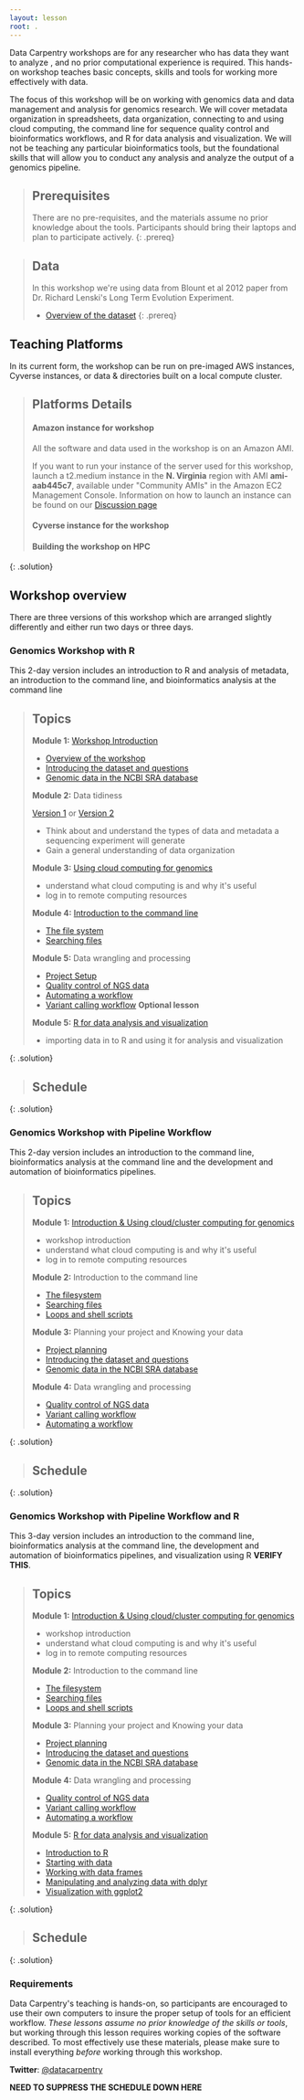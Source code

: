```yaml
---
layout: lesson
root: .
---
```


Data Carpentry workshops are for any researcher who has data they want to analyze , and no prior computational experience is required. This hands-on workshop teaches basic concepts, skills and tools for working more effectively with data.

The focus of this workshop will be on working with genomics data and data management and analysis for genomics research. We will cover metadata organization in spreadsheets, data organization, connecting to and using cloud computing, the command line for sequence quality control and bioinformatics workflows, and R for data analysis and visualization. We will not be teaching any particular bioinformatics tools, but the foundational skills that will allow you to conduct any analysis and analyze the output of a genomics pipeline.

> ## Prerequisites
>
> There are no pre-requisites, and the materials assume no prior knowledge about the tools. Participants should bring their laptops and plan to participate actively. 
{: .prereq}


> ## Data
> 
> In this workshop we're using data from Blount et al 2012 paper from Dr. Richard Lenski's Long Term Evolution Experiment.  
> 
> - [Overview of the dataset](http://www.datacarpentry.org/introduction-genomics/01-intro-to-dataset.html)
{: .prereq}

## Teaching Platforms
In its current form, the workshop can be run on pre-imaged AWS instances, Cyverse instances, or data & directories built on a local compute cluster.

> ## Platforms Details
>
> #### Amazon instance for workshop
> 
> All the software and data used in the workshop is on an Amazon AMI.
> 
> If you want to run your instance of the server used for this workshop, launch a t2.medium instance in the **N. Virginia** region with AMI **ami-aab445c7**, available under "Community AMIs" in the Amazon EC2 Management Console. Information on how to launch an instance can be found on our [Discussion page](https://github.com/datacarpentry/cloud-genomics/blob/gh-pages/lessons/1.logging-onto-cloud.md)
>
>
> #### Cyverse instance for the workshop
>
>
> #### Building the workshop on HPC
>
>
{: .solution}


## Workshop overview

There are three versions of this workshop which are arranged slightly differently and either run two days or three days.

<!--- temporarily remove
<table>
<tr>

<td>
<table>
<tr><td> <b>Genomics workshop with R</b>
<br>This version includes an introduction to R and analysis of metadata, an
introduction to the command line and bioinformatics analysis at the command line</td></tr>
<tr><td><b>Schedule</b></td></tr>
<tr><td>Topic 1</td></tr>
</table>
</td>

<td>
<table>
<tr><td> <b>Genomics workshop with pipelines</b>
<br> This version includes an introduction to the command line, bioinformatics
analysis at the command line and the development and automation of
bioinformatics pipelines. </td></tr>
<tr><td>Schedule </td></tr>
<tr><td> Topic 1 </td></tr>
</table>
</td>

</tr>
</table>
---->

### Genomics Workshop with R

This 2-day version includes an introduction to R and analysis of metadata, an
introduction to the command line, and bioinformatics analysis at the command line

> ## Topics
>
> **Module 1:** [Workshop Introduction](http://www.datacarpentry.org/introduction-genomics)
> 
> - [Overview of the workshop](http://www.datacarpentry.org/introduction-genomics/00-workshop-overview.html)
> - [Introducing the dataset and questions](http://www.datacarpentry.org/introduction-genomics/01-intro-to-dataset.html)
> - [Genomic data in the NCBI SRA database](http://www.datacarpentry.org/introduction-genomics/02-examining-sra-runtable.html)
> 
> **Module 2:** Data tidiness
> 
> [Version 1](http://www.datacarpentry.org/2015-08-24-ISU/lessons/00-intro-to-data-tidy.html) or [Version 2](https://jasonjwilliamsny.github.io/tidiness-genomics/)
> 
> - Think about and understand the types of data and metadata a sequencing experiment will generate
> - Gain a general understanding of data organization
> 
> **Module 3:** [Using cloud computing for genomics](https://jasonjwilliamsny.github.io/cloud-genomics/)  
> 
> - understand what cloud computing is and why it's useful
> - log in to remote computing resources
> 
> **Module 4:** [Introduction to the command line](http://www.datacarpentry.org/shell-genomics/lessons/)  
> 
> - [The file system](http://www.datacarpentry.org/shell-genomics/lessons/01_the_filesystem.html)
> - [Searching files](http://www.datacarpentry.org/shell-genomics/lessons/02_searching_files.html)
> 
> **Module 5:** Data wrangling and processing
> 
> - [Project Setup](https://github.com/datacarpentry/organization-genomics/blob/gh-pages/lessons/01_intro_organization.md)
> - [Quality control of NGS data](https://github.com/JasonJWilliamsNY/wrangling-genomics/blob/gh-pages/lessons/00-readQC.md)
> - [Automating a workflow](https://github.com/JasonJWilliamsNY/wrangling-genomics/blob/gh-pages/lessons/01-automating_a_workflow.md)
> - [Variant calling workflow](https://github.com/JasonJWilliamsNY/wrangling-genomics/blob/gh-pages/lessons/02-variant-calling-workflow.md) **Optional lesson**
> 
> **Module 5:** [R for data analysis and visualization](https://github.com/datacarpentry/R-genomics)
> 
> - importing data in to R and using it for analysis and visualization
> 
{: .solution}

> ## Schedule
>
{: .solution}


### Genomics Workshop with Pipeline Workflow

This 2-day version includes an introduction to the command line, bioinformatics 
analysis at the command line and the development and automation of 
bioinformatics pipelines.

> ## Topics
>
> **Module 1:** [Introduction & Using cloud/cluster computing for genomics](https://github.com/hbc/dc_2016_04/blob/master/lessons/01_intro_and_cloud_setup.md)
> 
> - workshop introduction
> - understand what cloud computing is and why it's useful
> - log in to remote computing resources
> 
> **Module 2:** Introduction to the command line
> 
> - [The filesystem](https://github.com/hbc/dc_2016_04/blob/master/lessons/02_the_filesystem.md)
> - [Searching files](https://github.com/hbc/dc_2016_04/blob/master/lessons/03_searching_files.md)
> - [Loops and shell scripts](https://github.com/hbc/dc_2016_04/blob/master/lessons/04_loops_and_scripts.md)
>
> **Module 3:** Planning your project and Knowing your data
>
> - [Project planning](https://github.com/hbc/dc_2016_04/blob/master/lessons/05_planning-genomics.md)
> - [Introducing the dataset and questions](https://github.com/hbc/dc_2016_04/blob/master/lessons/06_intro-to-dataset.md)
> - [Genomic data in the NCBI SRA database](https://github.com/hbc/dc_2016_04/blob/master/lessons/06_intro-to-dataset.md#accessing-the-original-archived-data)
>
> **Module 4:** Data wrangling and processing
> 
> - [Quality control of NGS data](https://github.com/hbc/dc_2016_04/blob/master/lessons/07_read_qc.md)
> - [Variant calling workflow](https://github.com/hbc/dc_2016_04/blob/master/lessons/08_variant-calling-workflow.md)
> - [Automating a workflow](https://github.com/hbc/dc_2016_04/blob/master/lessons/09_automating_workflow.md)
>
{: .solution}

> ## Schedule
>
{: .solution}

### Genomics Workshop with Pipeline Workflow and R

This 3-day version includes an introduction to the command line, bioinformatics 
analysis at the command line, the development and automation of 
bioinformatics pipelines, and visualization using R **VERIFY THIS**.

> ## Topics
>
> **Module 1:** [Introduction & Using cloud/cluster computing for genomics](https://github.com/hbc/dc_2016_04/blob/master/lessons/01_intro_and_cloud_setup.md)
> 
> - workshop introduction
> - understand what cloud computing is and why it's useful
> - log in to remote computing resources
> 
> **Module 2:** Introduction to the command line
> 
> - [The filesystem](https://github.com/hbc/dc_2016_04/blob/master/lessons/02_the_filesystem.md)
> - [Searching files](https://github.com/hbc/dc_2016_04/blob/master/lessons/03_searching_files.md)
> - [Loops and shell scripts](https://github.com/hbc/dc_2016_04/blob/master/lessons/04_loops_and_scripts.md)
>
> **Module 3:** Planning your project and Knowing your data
>
> - [Project planning](https://github.com/hbc/dc_2016_04/blob/master/lessons/05_planning-genomics.md)
> - [Introducing the dataset and questions](https://github.com/hbc/dc_2016_04/blob/master/lessons/06_intro-to-dataset.md)
> - [Genomic data in the NCBI SRA database](https://github.com/hbc/dc_2016_04/blob/master/lessons/06_intro-to-dataset.md#accessing-the-original-archived-data)
>
> **Module 4:** Data wrangling and processing
> 
> - [Quality control of NGS data](https://github.com/hbc/dc_2016_04/blob/master/lessons/07_read_qc.md)
> - [Variant calling workflow](https://github.com/hbc/dc_2016_04/blob/master/lessons/08_variant-calling-workflow.md)
> - [Automating a workflow](https://github.com/hbc/dc_2016_04/blob/master/lessons/09_automating_workflow.md)
>
> **Module 5:** [R for data analysis and visualization](http://www.datacarpentry.org/R-genomics/)
>
> - [Introduction to R](http://www.datacarpentry.org/R-genomics/01-intro-to-R.html)
> - [Starting with data](http://www.datacarpentry.org/R-genomics/02-starting-with-data.html)
> - [Working with data frames](http://www.datacarpentry.org/R-genomics/03-data-frames.html)
> - [Manipulating and analyzing data with dplyr](http://www.datacarpentry.org/R-genomics/04-dplyr.html)
> - [Visualization with ggplot2](http://www.datacarpentry.org/R-genomics/05-data-visualization.html)
>
{: .solution}

> ## Schedule
>
{: .solution}


### Requirements

Data Carpentry's teaching is hands-on, so participants are encouraged to use
their own computers to insure the proper setup of tools for an efficient workflow.
*These lessons assume no prior knowledge of the skills or tools*, but working
through this lesson requires working copies of the software described.
To most effectively use these materials, please make sure to install everything
*before* working through this workshop.

<strong>Twitter</strong>: [@datacarpentry](https://twitter.com/datacarpentry)

**NEED TO SUPPRESS THE SCHEDULE DOWN HERE**

